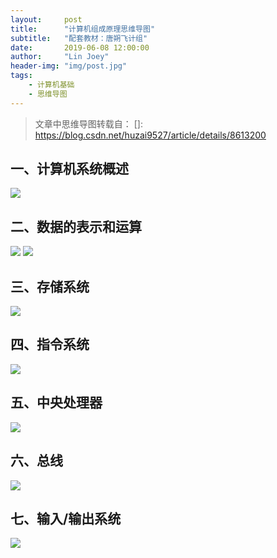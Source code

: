 ```yaml
---
layout:     post
title:      "计算机组成原理思维导图"
subtitle:   "配套教材：唐朔飞计组"
date:       2019-06-08 12:00:00
author:     "Lin Joey"
header-img: "img/post.jpg"
tags:
    - 计算机基础
    - 思维导图
---
```


> 文章中思维导图转载自： []: https://blog.csdn.net/huzai9527/article/details/8613200

## 一、计算机系统概述 ##
![](https://linjoey-image.oss-cn-beijing.aliyuncs.com/1、计算机发展概述.png)

## 二、数据的表示和运算 ##
![](https://linjoey-image.oss-cn-beijing.aliyuncs.com/2、数据的表示和运算1.png)
![](https://linjoey-image.oss-cn-beijing.aliyuncs.com/2、数据的表示和运算2.png)

## 三、存储系统 ##
![](https://linjoey-image.oss-cn-beijing.aliyuncs.com/3、存储系统.png)

## 四、指令系统 ##
![](https://linjoey-image.oss-cn-beijing.aliyuncs.com/4、指令系统.png)

## 五、中央处理器 ##
![](https://linjoey-image.oss-cn-beijing.aliyuncs.com/5、中央处理器.png)

## 六、总线 ##
![](https://linjoey-image.oss-cn-beijing.aliyuncs.com/6、总线.png)

## 七、输入/输出系统 ##
![](https://linjoey-image.oss-cn-beijing.aliyuncs.com/7、输入输出系统.png)
